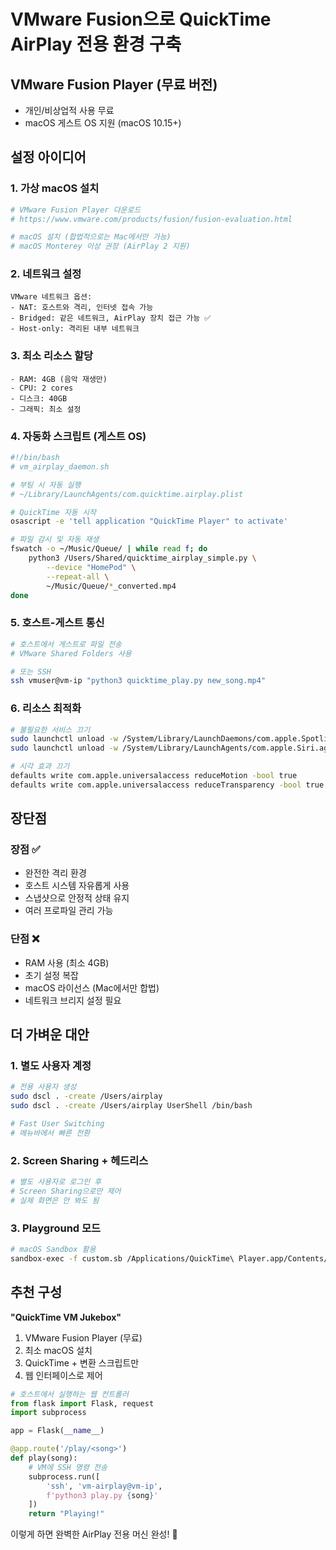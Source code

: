 # VMware Fusion으로 QuickTime AirPlay 전용 환경 구축

## VMware Fusion Player (무료 버전)
- 개인/비상업적 사용 무료
- macOS 게스트 OS 지원 (macOS 10.15+)

## 설정 아이디어

### 1. 가상 macOS 설치
```bash
# VMware Fusion Player 다운로드
# https://www.vmware.com/products/fusion/fusion-evaluation.html

# macOS 설치 (합법적으로는 Mac에서만 가능)
# macOS Monterey 이상 권장 (AirPlay 2 지원)
```

### 2. 네트워크 설정
```
VMware 네트워크 옵션:
- NAT: 호스트와 격리, 인터넷 접속 가능
- Bridged: 같은 네트워크, AirPlay 장치 접근 가능 ✅
- Host-only: 격리된 내부 네트워크
```

### 3. 최소 리소스 할당
```
- RAM: 4GB (음악 재생만)
- CPU: 2 cores
- 디스크: 40GB
- 그래픽: 최소 설정
```

### 4. 자동화 스크립트 (게스트 OS)
```bash
#!/bin/bash
# vm_airplay_daemon.sh

# 부팅 시 자동 실행
# ~/Library/LaunchAgents/com.quicktime.airplay.plist

# QuickTime 자동 시작
osascript -e 'tell application "QuickTime Player" to activate'

# 파일 감시 및 자동 재생
fswatch -o ~/Music/Queue/ | while read f; do
    python3 /Users/Shared/quicktime_airplay_simple.py \
        --device "HomePod" \
        --repeat-all \
        ~/Music/Queue/*_converted.mp4
done
```

### 5. 호스트-게스트 통신
```bash
# 호스트에서 게스트로 파일 전송
# VMware Shared Folders 사용

# 또는 SSH
ssh vmuser@vm-ip "python3 quicktime_play.py new_song.mp4"
```

### 6. 리소스 최적화
```bash
# 불필요한 서비스 끄기
sudo launchctl unload -w /System/Library/LaunchDaemons/com.apple.Spotlight.plist
sudo launchctl unload -w /System/Library/LaunchAgents/com.apple.Siri.agent.plist

# 시각 효과 끄기
defaults write com.apple.universalaccess reduceMotion -bool true
defaults write com.apple.universalaccess reduceTransparency -bool true
```

## 장단점

### 장점 ✅
- 완전한 격리 환경
- 호스트 시스템 자유롭게 사용
- 스냅샷으로 안정적 상태 유지
- 여러 프로파일 관리 가능

### 단점 ❌
- RAM 사용 (최소 4GB)
- 초기 설정 복잡
- macOS 라이선스 (Mac에서만 합법)
- 네트워크 브리지 설정 필요

## 더 가벼운 대안

### 1. 별도 사용자 계정
```bash
# 전용 사용자 생성
sudo dscl . -create /Users/airplay
sudo dscl . -create /Users/airplay UserShell /bin/bash

# Fast User Switching
# 메뉴바에서 빠른 전환
```

### 2. Screen Sharing + 헤드리스
```bash
# 별도 사용자로 로그인 후
# Screen Sharing으로만 제어
# 실제 화면은 안 봐도 됨
```

### 3. Playground 모드
```bash
# macOS Sandbox 활용
sandbox-exec -f custom.sb /Applications/QuickTime\ Player.app/Contents/MacOS/QuickTime\ Player
```

## 추천 구성

**"QuickTime VM Jukebox"**
1. VMware Fusion Player (무료)
2. 최소 macOS 설치 
3. QuickTime + 변환 스크립트만
4. 웹 인터페이스로 제어

```python
# 호스트에서 실행하는 웹 컨트롤러
from flask import Flask, request
import subprocess

app = Flask(__name__)

@app.route('/play/<song>')
def play(song):
    # VM에 SSH 명령 전송
    subprocess.run([
        'ssh', 'vm-airplay@vm-ip',
        f'python3 play.py {song}'
    ])
    return "Playing!"
```

이렇게 하면 완벽한 AirPlay 전용 머신 완성! 🎵
